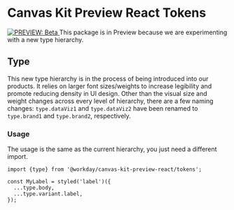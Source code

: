 # Canvas Kit Preview React Tokens

<a href="https://github.com/Workday/canvas-kit/tree/master/modules/preview-react/README.md">
  <img src="https://img.shields.io/badge/PREVIEW-beta-blueviolet" alt="PREVIEW: Beta" />
</a>  This package is in Preview because we are experimenting with a new type hierarchy.

## Type

This new type hierarchy is in the process of being introduced into our products. It relies on larger
font sizes/weights to increase legibility and promote reducing density in UI design. Other than the
visual size and weight changes across every level of hierarchy, there are a few naming changes:
`type.dataViz1` and `type.dataViz2` have been renamed to `type.brand1` and `type.brand2`,
respectively.

### Usage

The usage is the same as the current hierarchy, you just need a different import.

```tsx
import {type} from '@workday/canvas-kit-preview-react/tokens';

const MyLabel = styled('label')({
  ...type.body,
  ...type.variant.label,
});
```
